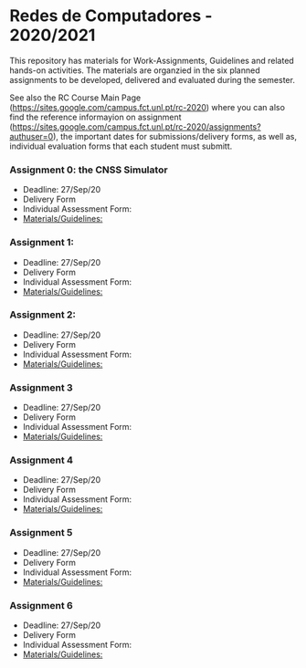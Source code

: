 # Redes de Computadores - 2020/2021

This repository has materials for Work-Assignments, Guidelines and related hands-on activities.
The materials are organzied in the six planned assignments to be developed, delivered and
evaluated during the semester.

See also the RC Course Main Page (https://sites.google.com/campus.fct.unl.pt/rc-2020) where you can
also find the reference informayion on assignment (https://sites.google.com/campus.fct.unl.pt/rc-2020/assignments?authuser=0),
the important dates for submissions/delivery forms, as well as, individual evaluation forms that each student must submitt.

### Assignment 0: the CNSS Simulator
  - Deadline: 27/Sep/20
  - Delivery Form
  - Individual Assessment Form: 
  - [Materials/Guidelines: ](assignment-0/README.md) 

### Assignment 1: 
  - Deadline: 27/Sep/20
  - Delivery Form
  - Individual Assessment Form: 
  - [Materials/Guidelines: ](assignment-1/README.md) 
  
### Assignment 2: 
  - Deadline: 27/Sep/20
  - Delivery Form
  - Individual Assessment Form: 
  - [Materials/Guidelines: ](assignment-2/README.md) 
  
### Assignment 3
  - Deadline: 27/Sep/20
  - Delivery Form
  - Individual Assessment Form: 
  - [Materials/Guidelines: ](assignment-3/README.md) 
  
### Assignment 4
  - Deadline: 27/Sep/20
  - Delivery Form
  - Individual Assessment Form: 
  - [Materials/Guidelines: ](assignment-4/README.md) 
  
### Assignment 5
  - Deadline: 27/Sep/20
  - Delivery Form
  - Individual Assessment Form: 
  - [Materials/Guidelines: ](assignment-5/README.md) 
  
### Assignment 6
  - Deadline: 27/Sep/20
  - Delivery Form
  - Individual Assessment Form: 
  - [Materials/Guidelines: ](assignment-6/README.md) 




